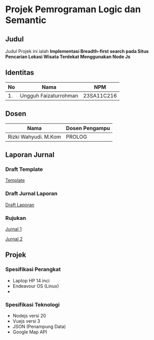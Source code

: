 # Projek Pemrograman Logic dan Semantic

## Judul 

Judul Projek ini ialah **Implementasi Breadth-first search pada Situs Pencarian Lokasi Wisata Terdekat Menggunakan Node Js**

## Identitas

| No  | Nama                  | NPM        |
| --- | --------------------- | ---------- |
| 1.  | Ungguh Faizaturrohman | 23SA11C216 |

## Dosen

| Nama                  | Dosen Pengampu         | 
| --------------------- | ---------------------  | 
| Rizki Wahyudi. M.Kom  | PROLOG                 |


## Laporan Jurnal

### Draft Template

[Template](https://docs.google.com/document/d/1_AjvVIjFQEInB6xcnNfd3FBJsL_Rp6SL/edit)

### Draft Jurnal Laporan

[Draft Laporan](https://docs.google.com/document/d/18wNDBDgeFNPWhu_Q-ajUPPmz7PYeY7CY/edit?usp=drive_link&ouid=101389216867143493338&rtpof=true&sd=true)

### Rujukan

[Jurnal 1](https://core.ac.uk/download/pdf/35382383.pdf)

[Jurnal 2](https://jurnal.untan.ac.id/index.php/jcskommipa/article/view/24272/75676575925)

## Projek

### Spesifikasi Perangkat

- Laptop HP 14 inci
- Endeavour OS (Linux)
-

### Spesifikasi Teknologi

- Nodejs versi 20
- Vuejs versi 3
- JSON (Penampung Data)
- Google Map API
